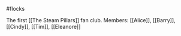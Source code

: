 #flocks

The first [[The Steam Pillars]] fan club. 
Members: [[Alice]], [[Barry]], [[Cindy]], [[Tim]], [[Eleanore]]